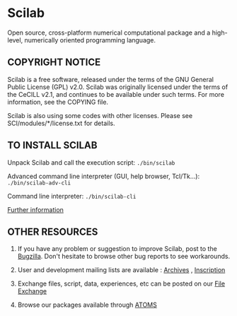 Scilab
======

Open source, cross-platform numerical computational package and a high-level,
numerically oriented programming language.

COPYRIGHT NOTICE
----------------

Scilab is a free software, released under the terms of the GNU General Public
License (GPL) v2.0. Scilab was originally licensed under the terms of
the CeCILL v2.1, and continues to be available under such terms.
For more information, see the COPYING file.

Scilab is also using some codes with other licenses. Please see
SCI/modules/*/license.txt for details.


TO INSTALL SCILAB
-----------------

Unpack Scilab and call the execution script:
`./bin/scilab`

Advanced command line interpreter (GUI, help browser, Tcl/Tk...):
`./bin/scilab-adv-cli`

Command line interpreter:
`./bin/scilab-cli`

[Further information](http://wiki.scilab.org/howto/install/linux)


OTHER RESOURCES
---------------

 1. If you have any problem or suggestion to improve Scilab, post to the
     [Bugzilla](http://bugzilla.scilab.org/).
     Don't hesitate to browse other bug reports to see workarounds.

 2. User and development mailing lists are available :
     [Archives](http://mailinglists.scilab.org) ,
     [Inscription](http://www.scilab.org/communities/developer_zone/tools/mailing_list)

 3. Exchange files, script, data, experiences, etc can be posted on our
    [File Exchange](http://fileexchange.scilab.org)

 4. Browse our packages available through [ATOMS](http://atoms.scilab.org)
